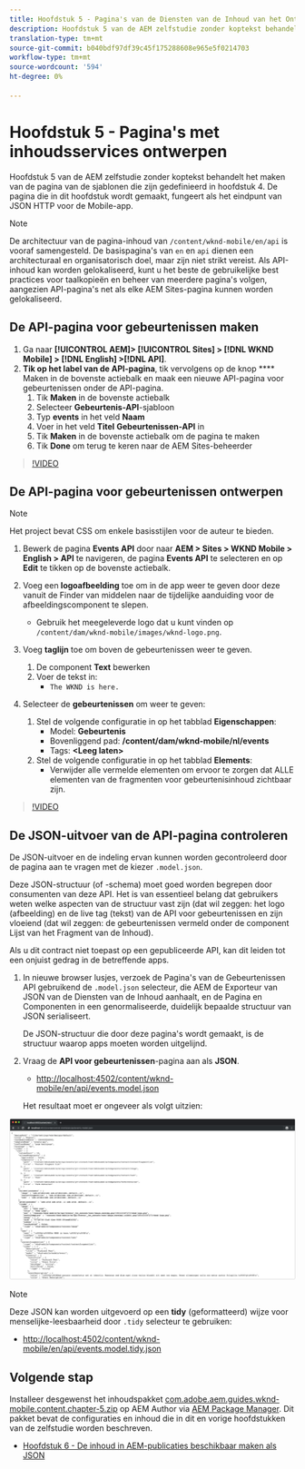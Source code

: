 ```yaml
---
title: Hoofdstuk 5 - Pagina's van de Diensten van de Inhoud van het Ontwerp - de Diensten van de Inhoud
description: Hoofdstuk 5 van de AEM zelfstudie zonder koptekst behandelt het maken van de pagina's van de sjablonen die zijn gedefinieerd in hoofdstuk 4. Deze pagina's fungeren als eindpunten voor JSON HTTP.
translation-type: tm+mt
source-git-commit: b040bdf97df39c45f175288608e965e5f0214703
workflow-type: tm+mt
source-wordcount: '594'
ht-degree: 0%

---
```



# Hoofdstuk 5 - Pagina&#39;s met inhoudsservices ontwerpen

Hoofdstuk 5 van de AEM zelfstudie zonder koptekst behandelt het maken van de pagina van de sjablonen die zijn gedefinieerd in hoofdstuk 4. De pagina die in dit hoofdstuk wordt gemaakt, fungeert als het eindpunt van JSON HTTP voor de Mobile-app.

>[!NOTE]
>
> De architectuur van de pagina-inhoud van `/content/wknd-mobile/en/api` is vooraf samengesteld. De basispagina&#39;s van `en` en `api` dienen een architecturaal en organisatorisch doel, maar zijn niet strikt vereist. Als API-inhoud kan worden gelokaliseerd, kunt u het beste de gebruikelijke best practices voor taalkopieën en beheer van meerdere pagina&#39;s volgen, aangezien API-pagina&#39;s net als elke AEM Sites-pagina kunnen worden gelokaliseerd.

## De API-pagina voor gebeurtenissen maken

1. Ga naar **[!UICONTROL AEM]> [!UICONTROL Sites] > [!DNL WKND Mobile] > [!DNL English] >[!DNL API]**.
1. **Tik op het label van de API-pagina**, tik vervolgens op de knop  **** Maken in de bovenste actiebalk en maak een nieuwe API-pagina voor gebeurtenissen onder de API-pagina.
   1. Tik **Maken** in de bovenste actiebalk
   1. Selecteer **Gebeurtenis-API**-sjabloon
   1. Typ **events** in het veld **Naam**
   1. Voer in het veld **Titel** **Gebeurtenissen-API** in
   1. Tik **Maken** in de bovenste actiebalk om de pagina te maken
   1. Tik **Done** om terug te keren naar de AEM Sites-beheerder

>[!VIDEO](https://video.tv.adobe.com/v/28340/?quality=12&learn=on)

## De API-pagina voor gebeurtenissen ontwerpen

>[!NOTE]
>
> Het project bevat CSS om enkele basisstijlen voor de auteur te bieden.

1. Bewerk de pagina **Events API** door naar **AEM > Sites > WKND Mobile > English > API** te navigeren, de pagina **Events API** te selecteren en op **Edit** te tikken op de bovenste actiebalk.
1. Voeg een **logoafbeelding** toe om in de app weer te geven door deze vanuit de Finder van middelen naar de tijdelijke aanduiding voor de afbeeldingscomponent te slepen.
   * Gebruik het meegeleverde logo dat u kunt vinden op `/content/dam/wknd-mobile/images/wknd-logo.png`.

1. Voeg **taglijn** toe om boven de gebeurtenissen weer te geven.
   1. De component **Text** bewerken
   1. Voer de tekst in:
      * `The WKND is here.`

1. Selecteer de **gebeurtenissen** om weer te geven:
   1. Stel de volgende configuratie in op het tabblad **Eigenschappen**:
      * Model: **Gebeurtenis**
      * Bovenliggend pad: **/content/dam/wknd-mobile/nl/events**
      * Tags: **&lt;Leeg laten>**
   1. Stel de volgende configuratie in op het tabblad **Elements**:
      * Verwijder alle vermelde elementen om ervoor te zorgen dat ALLE elementen van de fragmenten voor gebeurtenisinhoud zichtbaar zijn.

>[!VIDEO](https://video.tv.adobe.com/v/28339/?quality=12&learn=on)

## De JSON-uitvoer van de API-pagina controleren

De JSON-uitvoer en de indeling ervan kunnen worden gecontroleerd door de pagina aan te vragen met de kiezer `.model.json`.

Deze JSON-structuur (of -schema) moet goed worden begrepen door consumenten van deze API. Het is van essentieel belang dat gebruikers weten welke aspecten van de structuur vast zijn (dat wil zeggen: het logo (afbeelding) en de live tag (tekst) van de API voor gebeurtenissen en zijn vloeiend (dat wil zeggen: de gebeurtenissen vermeld onder de component Lijst van het Fragment van de Inhoud).

Als u dit contract niet toepast op een gepubliceerde API, kan dit leiden tot een onjuist gedrag in de betreffende apps.

1. In nieuwe browser lusjes, verzoek de Pagina&#39;s van de Gebeurtenissen API gebruikend de `.model.json` selecteur, die AEM de Exporteur van JSON van de Diensten van de Inhoud aanhaalt, en de Pagina en Componenten in een genormaliseerde, duidelijk bepaalde structuur van JSON serialiseert.

   De JSON-structuur die door deze pagina&#39;s wordt gemaakt, is de structuur waarop apps moeten worden uitgelijnd.

1. Vraag de **API voor gebeurtenissen**-pagina aan als **JSON**.

   * [http://localhost:4502/content/wknd-mobile/en/api/events.model.json](http://localhost:4502/content/wknd-mobile/en/api/events.model.tidy.json)

   Het resultaat moet er ongeveer als volgt uitzien:

![AEM Content Services JSON-uitvoer](assets/chapter-5/json-output.png)

>[!NOTE]
>
> Deze JSON kan worden uitgevoerd op een **tidy** (geformatteerd) wijze voor menselijke-leesbaarheid door `.tidy` selecteur te gebruiken:
> * [http://localhost:4502/content/wknd-mobile/en/api/events.model.tidy.json](http://localhost:4502/content/wknd-mobile/en/api/events.model.tidy.json)


## Volgende stap

Installeer desgewenst het inhoudspakket [com.adobe.aem.guides.wknd-mobile.content.chapter-5.zip](https://github.com/adobe/aem-guides-wknd-mobile/releases/latest) op AEM Author via [AEM Package Manager](http://localhost:4502/crx/packmgr/index.jsp). Dit pakket bevat de configuraties en inhoud die in dit en vorige hoofdstukken van de zelfstudie worden beschreven.

* [Hoofdstuk 6 - De inhoud in AEM-publicaties beschikbaar maken als JSON](./chapter-6.md)
